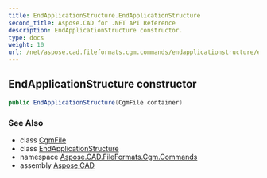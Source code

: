 ```yaml
---
title: EndApplicationStructure.EndApplicationStructure
second_title: Aspose.CAD for .NET API Reference
description: EndApplicationStructure constructor. 
type: docs
weight: 10
url: /net/aspose.cad.fileformats.cgm.commands/endapplicationstructure/endapplicationstructure/
---
```

## EndApplicationStructure constructor

```csharp
public EndApplicationStructure(CgmFile container)
```

### See Also

* class [CgmFile](../../../aspose.cad.fileformats.cgm/cgmfile/)
* class [EndApplicationStructure](../)
* namespace [Aspose.CAD.FileFormats.Cgm.Commands](../../endapplicationstructure/)
* assembly [Aspose.CAD](../../../)


